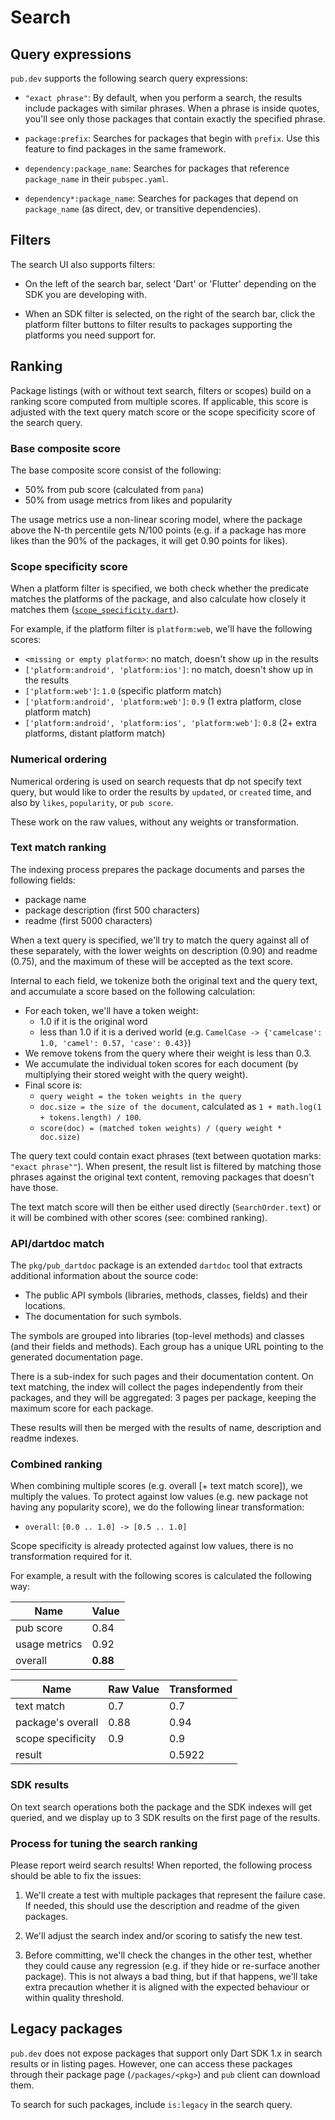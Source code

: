 # Search

## Query expressions

`pub.dev` supports the following search query expressions:

  - `"exact phrase"`: By default, when you perform a search, the results include
    packages with similar phrases. When a phrase is inside quotes, you'll see
    only those packages that contain exactly the specified phrase.

  - `package:prefix`: Searches for packages that begin with `prefix`. Use this
    feature to find packages in the same framework.

  - `dependency:package_name`: Searches for packages that reference
    `package_name` in their `pubspec.yaml`.

  - `dependency*:package_name`: Searches for packages that depend on
    `package_name` (as direct, dev, or transitive dependencies).

## Filters

The search UI also supports filters:

  - On the left of the search bar, select 'Dart' or 'Flutter' depending on the
    SDK you are developing with.

  - When an SDK filter is selected, on the right of the search bar, click the
    platform filter buttons to filter results to packages supporting the platforms
    you need support for.

## Ranking

Package listings (with or without text search, filters or scopes) build on
a ranking score computed from multiple scores. If applicable, this score is
adjusted with the text query match score or the scope specificity score
of the search query.

### Base composite score

The base composite score consist of the following:

  - 50% from pub score (calculated from `pana`)
  - 50% from usage metrics from likes and popularity

The usage metrics use a non-linear scoring model, where the package above the N-th
percentile gets N/100 points (e.g. if a package has more likes than the 90% of the
packages, it will get 0.90 points for likes).

### Scope specificity score

When a platform filter is specified, we both check whether the predicate
matches the platforms of the package, and also calculate how closely it
matches them ([`scope_specificity.dart`](https://github.com/dart-lang/pub-dev/blob/master/app/lib/search/scope_specificity.dart)).

For example, if the platform filter is `platform:web`, we'll have the following scores:

- `<missing or empty platform>`: no match, doesn't show up in the results
- `['platform:android', 'platform:ios']`: no match, doesn't show up in the results
- `['platform:web']`: `1.0` (specific platform match)
- `['platform:android', 'platform:web']`: `0.9` (1 extra platform, close platform match)
- `['platform:android', 'platform:ios', 'platform:web']`: `0.8` (2+ extra platforms, distant platform match)

### Numerical ordering

Numerical ordering is used on search requests that dp not specify text query, but
would like to order the results by `updated`, or `created` time, and also by
`likes`, `popularity`, or `pub score`. 

These work on the raw values, without any weights or transformation.

### Text match ranking

The indexing process prepares the package documents and parses the following fields:

- package name
- package description (first 500 characters)
- readme (first 5000 characters)

When a text query is specified, we'll try to match the query against all of these
separately, with the lower weights on description (0.90) and readme (0.75), and
the maximum of these will be accepted as the text score.

Internal to each field, we tokenize both the original text and the query text,
and accumulate a score based on the following calculation:

- For each token, we'll have a token weight:
  - 1.0 if it is the original word
  - less than 1.0 if it is a derived world
    (e.g. `CamelCase -> {'camelcase': 1.0, 'camel': 0.57, 'case': 0.43}`)
- We remove tokens from the query where their weight is less than 0.3.
- We accumulate the individual token scores for each document
  (by multiplying their stored weight with the query weight).
- Final score is:
  - `query weight = the token weights in the query`
  - `doc.size = the size of the document`,
    calculated as `1 + math.log(1 + tokens.length) / 100`.
  - `score(doc) = (matched token weights) / (query weight * doc.size)`

The query text could contain exact phrases (text between quotation marks:
`"exact phrase""`). When present, the result list is filtered by matching
those phrases against the original text content, removing packages that doesn't
have those.

The text match score will then be either used directly (`SearchOrder.text`) or it
will be combined with other scores (see: combined ranking).

### API/dartdoc match

The `pkg/pub_dartdoc` package is an extended `dartdoc` tool that extracts additional
information about the source code:
- The public API symbols (libraries, methods, classes, fields) and their locations.
- The documentation for such symbols.

The symbols are grouped into libraries (top-level methods) and classes (and
their fields and methods). Each group has a unique URL pointing to the generated
documentation page.

There is a sub-index for such pages and their documentation content. On text
matching, the index will collect the pages independently from their packages,
and they will be aggregated: 3 pages per package, keeping the maximum score
for each package.

These results will then be merged with the results of name, description and
readme indexes.

### Combined ranking

When combining multiple scores (e.g. overall \[+ text match score]),
we multiply the values. To protect against low values (e.g. new package not having any popularity
score), we do the following linear transformation:

- `overall`: `[0.0 .. 1.0] -> [0.5 .. 1.0]`

Scope specificity is already protected against low values, there is no
transformation required for it.

For example, a result with the following scores is calculated the following way:

| Name | Value |
| --- | --- |
| pub score | 0.84 |
| usage metrics | 0.92 |
| overall | **0.88** |

| Name | Raw Value | Transformed |
| --- | --- | --- |
| text match | 0.7 | 0.7 |
| package's overall | 0.88 | 0.94 |
| scope specificity | 0.9 | 0.9 |
| result |  | 0.5922 |

### SDK results

On text search operations both the package and the SDK indexes will get queried,
and we display up to 3 SDK results on the first page of the results.

### Process for tuning the search ranking

Please report weird search results! When reported, the following process should
be able to fix the issues:

1. We'll create a test with multiple packages that represent the failure case.
   If needed, this should use the description and readme of the given packages.

2. We'll adjust the search index and/or scoring to satisfy the new test.

3. Before committing, we'll check the changes in the other test, whether they
   could cause any regression (e.g. if they hide or re-surface another package). 
   This is not always a bad thing, but if that happens, we'll take extra precaution
   whether it is aligned with the expected behaviour or within quality threshold.

## Legacy packages

`pub.dev` does not expose packages that support only Dart SDK 1.x in search results
or in listing pages. However, one can access these packages through their package
page (`/packages/<pkg>`) and `pub` client can download them.

To search for such packages, include `is:legacy` in the search query.
